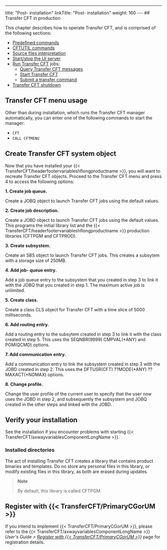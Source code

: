 ---
title: "Post- installation"
linkTitle: "Post- installation"
weight: 160
--- ## Transfer CFT in production

This chapter describes how to operate Transfer CFT, and is comprised of the following sections:

- [Predefined commands](operating_cft/predefined_commands)
- [CFTUTIL commands](operating_cft/submit_cftutil_commands)
- [Source files interpretation](operating_cft/interpret_source_member)
- [Start/stop the UI server](start_copilot_server)
- [Run Transfer CFT](operating_cft/running_transfer_cft) jobs:
    - [Query Transfer CFT messages]()
    - [Start Transfer CFT](operating_cft/start_cft)
    - [Submit a transfer command](submit_transfer_command)
- [Transfer CFT shutdown](operating_cft/shut_cft)

<span id="Transfer"></span>

## Transfer CFT menu usage

Other than during installation, which runs the Transfer CFT manager automatically, you can enter one of the following commands to start the manager:

- `CFT`
- `CALL CFTMENU`

## Create Transfer CFT system object

Now that you have installed your {{< TransferCFT/headerfootervariableshflongproductname  >}}, you will want to recreate Transfer CFT objects. Proceed to the Transfer CFT menu and press 4 to access the following options:

****1. Create job queue.****

Create a JOBQ object to launch Transfer CFT jobs using the default values.

****2. Create job description.****

Create a JOBD object to launch Transfer CFT jobs using the default values. This programs the initial library list and the {{< TransferCFT/headerfootervariableshflongproductname  >}} production libraries (CFTPGM and CFTPROD).

****3. Create subsystem.****

Create an SBS object to launch Transfer CFT jobs. This creates a subsytem with a storage size of 250MB.

****4. Add job- queue entry.****

Add a job queue entry to the subsystem that you created in step 3 to link it with the JOBQ that you created in step 1. The maximum active job is unlimited.

****5. Create class.****

Create a class CLS object for Transfer CFT with a time slice of 5000 milliseconds.

****6. Add routing entry.****

Add a routing entry to the subsytem created in step 3 to link it with the class created in step 5. This uses the SEQNBR(9999) CMPVAL(\*ANY) and PGM(QCMD) options.

****7. Add communication entry.****

Add a communication entry to link the subsystem created in step 3 with the JOBD created in step 2. This uses the DFTUSR(CFT) ??MODE(\*ANY) ??MAXACT(\*NOMAX) options.

****8. Change profile.****

Change the user profile of the current user to specify that the user now uses the JOBD in step 2, and subsequently the subsystem and JOBQ created in the other steps and linked with the JOBD.

## Verify your installation

See the installation if you encounter problems with starting {{< TransferCFT/axwayvariablesComponentLongName  >}}.

### Installed directories

The act of installing Transfer CFT creates a library that contains product binaries and templates. Do no store any personal files in this library, or modify existing files in this library, as both are erased during updates.

> **Note**
>
> By default, this library is called CFTPGM.

## Register with {{< TransferCFT/PrimaryCGorUM  >}}

If you intend to implement {{< TransferCFT/PrimaryCGorUM  >}}, please refer to the {{< TransferCFT/axwayvariablesComponentLongName  >}} *User's Guide &gt; [*Register with* {{< TransferCFT/PrimaryCGorUM  >}}](https://docs.axway.com/bundle/TransferCFT_36_UsersGuide_allOS_en_HTML5/page/Content/cft_installation/migrate/register_CG.htm)* page for registration details.
